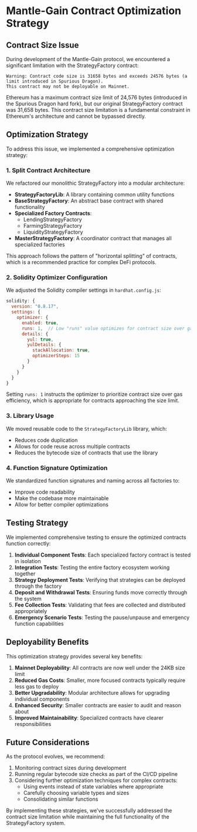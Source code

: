 # Mantle-Gain Contract Optimization Strategy

## Contract Size Issue

During development of the Mantle-Gain protocol, we encountered a significant limitation with the StrategyFactory contract:

```
Warning: Contract code size is 31658 bytes and exceeds 24576 bytes (a limit introduced in Spurious Dragon).
This contract may not be deployable on Mainnet.
```

Ethereum has a maximum contract size limit of 24,576 bytes (introduced in the Spurious Dragon hard fork), but our original StrategyFactory contract was 31,658 bytes. This contract size limitation is a fundamental constraint in Ethereum's architecture and cannot be bypassed directly.

## Optimization Strategy

To address this issue, we implemented a comprehensive optimization strategy:

### 1. Split Contract Architecture

We refactored our monolithic StrategyFactory into a modular architecture:

- **StrategyFactoryLib**: A library containing common utility functions
- **BaseStrategyFactory**: An abstract base contract with shared functionality
- **Specialized Factory Contracts**:
  - LendingStrategyFactory
  - FarmingStrategyFactory
  - LiquidityStrategyFactory
- **MasterStrategyFactory**: A coordinator contract that manages all specialized factories

This approach follows the pattern of "horizontal splitting" of contracts, which is a recommended practice for complex DeFi protocols.

### 2. Solidity Optimizer Configuration

We adjusted the Solidity compiler settings in `hardhat.config.js`:

```javascript
solidity: {
  version: "0.8.17",
  settings: {
    optimizer: {
      enabled: true,
      runs: 1,  // Low "runs" value optimizes for contract size over gas efficiency
      details: {
        yul: true,
        yulDetails: {
          stackAllocation: true,
          optimizerSteps: 15
        }
      }
    }
  }
}
```

Setting `runs: 1` instructs the optimizer to prioritize contract size over gas efficiency, which is appropriate for contracts approaching the size limit.

### 3. Library Usage

We moved reusable code to the `StrategyFactoryLib` library, which:
- Reduces code duplication
- Allows for code reuse across multiple contracts
- Reduces the bytecode size of contracts that use the library

### 4. Function Signature Optimization

We standardized function signatures and naming across all factories to:
- Improve code readability
- Make the codebase more maintainable
- Allow for better compiler optimizations

## Testing Strategy

We implemented comprehensive testing to ensure the optimized contracts function correctly:

1. **Individual Component Tests**: Each specialized factory contract is tested in isolation
2. **Integration Tests**: Testing the entire factory ecosystem working together
3. **Strategy Deployment Tests**: Verifying that strategies can be deployed through the factory
4. **Deposit and Withdrawal Tests**: Ensuring funds move correctly through the system
5. **Fee Collection Tests**: Validating that fees are collected and distributed appropriately
6. **Emergency Scenario Tests**: Testing the pause/unpause and emergency function capabilities

## Deployability Benefits

This optimization strategy provides several key benefits:

1. **Mainnet Deployability**: All contracts are now well under the 24KB size limit
2. **Reduced Gas Costs**: Smaller, more focused contracts typically require less gas to deploy
3. **Better Upgradability**: Modular architecture allows for upgrading individual components
4. **Enhanced Security**: Smaller contracts are easier to audit and reason about
5. **Improved Maintainability**: Specialized contracts have clearer responsibilities

## Future Considerations

As the protocol evolves, we recommend:

1. Monitoring contract sizes during development
2. Running regular bytecode size checks as part of the CI/CD pipeline
3. Considering further optimization techniques for complex contracts:
   - Using events instead of state variables where appropriate
   - Carefully choosing variable types and sizes
   - Consolidating similar functions

By implementing these strategies, we've successfully addressed the contract size limitation while maintaining the full functionality of the StrategyFactory system.
